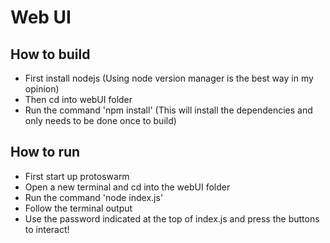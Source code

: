 # Web UI

## How to build

- First install nodejs (Using node version manager is the best way in my opinion)
- Then cd into webUI folder
- Run the command 'npm install' (This will install the dependencies and only needs to be done once to build)

## How to run
- First start up protoswarm
- Open a new terminal and cd into the webUI folder
- Run the command 'node index.js'
- Follow the terminal output
- Use the password indicated at the top of index.js and press the buttons to interact!
